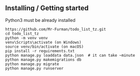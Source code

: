 Installing / Getting started
----------------------------

Python3 must be already installed

```source-shell
https://github.com/Mr-Furman/todo_list_tz.git
cd todo_list_tz
python -m venv venv
venv\Scripts\activate (on Windows)
source venv/bin/activate (on macOS)
pip install -r requirements.txt
python manage.py loaddata data.json  # it can take ~minute
python manage.py makemigrations db
python manage.py migrate
python manage.py runserver
```
